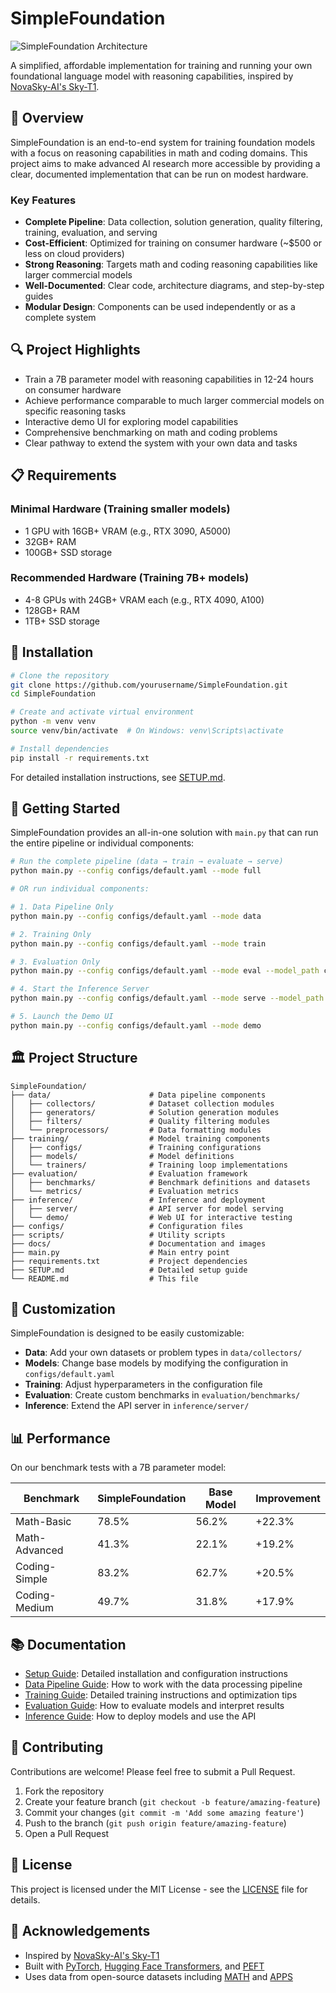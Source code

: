 # SimpleFoundation

![SimpleFoundation Architecture](docs/images/architecture-diagram.svg)

A simplified, affordable implementation for training and running your own foundational language model with reasoning capabilities, inspired by [NovaSky-AI's Sky-T1](https://novasky-ai.github.io/posts/sky-t1/).

## 🚀 Overview

SimpleFoundation is an end-to-end system for training foundation models with a focus on reasoning capabilities in math and coding domains. This project aims to make advanced AI research more accessible by providing a clear, documented implementation that can be run on modest hardware.

### Key Features

- **Complete Pipeline**: Data collection, solution generation, quality filtering, training, evaluation, and serving
- **Cost-Efficient**: Optimized for training on consumer hardware (~$500 or less on cloud providers)
- **Strong Reasoning**: Targets math and coding reasoning capabilities like larger commercial models
- **Well-Documented**: Clear code, architecture diagrams, and step-by-step guides
- **Modular Design**: Components can be used independently or as a complete system

## 🔍 Project Highlights

- Train a 7B parameter model with reasoning capabilities in 12-24 hours on consumer hardware
- Achieve performance comparable to much larger commercial models on specific reasoning tasks
- Interactive demo UI for exploring model capabilities
- Comprehensive benchmarking on math and coding problems
- Clear pathway to extend the system with your own data and tasks

## 📋 Requirements

### Minimal Hardware (Training smaller models)
- 1 GPU with 16GB+ VRAM (e.g., RTX 3090, A5000)
- 32GB+ RAM
- 100GB+ SSD storage

### Recommended Hardware (Training 7B+ models)
- 4-8 GPUs with 24GB+ VRAM each (e.g., RTX 4090, A100)
- 128GB+ RAM
- 1TB+ SSD storage

## 🧰 Installation

```bash
# Clone the repository
git clone https://github.com/yourusername/SimpleFoundation.git
cd SimpleFoundation

# Create and activate virtual environment
python -m venv venv
source venv/bin/activate  # On Windows: venv\Scripts\activate

# Install dependencies
pip install -r requirements.txt
```

For detailed installation instructions, see [SETUP.md](SETUP.md).

## 🚀 Getting Started

SimpleFoundation provides an all-in-one solution with `main.py` that can run the entire pipeline or individual components:

```bash
# Run the complete pipeline (data → train → evaluate → serve)
python main.py --config configs/default.yaml --mode full

# OR run individual components:

# 1. Data Pipeline Only
python main.py --config configs/default.yaml --mode data

# 2. Training Only
python main.py --config configs/default.yaml --mode train

# 3. Evaluation Only
python main.py --config configs/default.yaml --mode eval --model_path checkpoints/your_model/final

# 4. Start the Inference Server
python main.py --config configs/default.yaml --mode serve --model_path checkpoints/your_model/final

# 5. Launch the Demo UI
python main.py --config configs/default.yaml --mode demo
```

## 🏛️ Project Structure

```
SimpleFoundation/
├── data/                      # Data pipeline components
│   ├── collectors/            # Dataset collection modules
│   ├── generators/            # Solution generation modules
│   ├── filters/               # Quality filtering modules
│   └── preprocessors/         # Data formatting modules
├── training/                  # Model training components
│   ├── configs/               # Training configurations
│   ├── models/                # Model definitions
│   └── trainers/              # Training loop implementations
├── evaluation/                # Evaluation framework
│   ├── benchmarks/            # Benchmark definitions and datasets
│   └── metrics/               # Evaluation metrics
├── inference/                 # Inference and deployment
│   ├── server/                # API server for model serving
│   └── demo/                  # Web UI for interactive testing
├── configs/                   # Configuration files
├── scripts/                   # Utility scripts
├── docs/                      # Documentation and images
├── main.py                    # Main entry point
├── requirements.txt           # Project dependencies
├── SETUP.md                   # Detailed setup guide
└── README.md                  # This file
```

## 🔧 Customization

SimpleFoundation is designed to be easily customizable:

- **Data**: Add your own datasets or problem types in `data/collectors/`
- **Models**: Change base models by modifying the configuration in `configs/default.yaml`
- **Training**: Adjust hyperparameters in the configuration file
- **Evaluation**: Create custom benchmarks in `evaluation/benchmarks/`
- **Inference**: Extend the API server in `inference/server/`

## 📊 Performance

On our benchmark tests with a 7B parameter model:

| Benchmark | SimpleFoundation | Base Model | Improvement |
|-----------|------------------|------------|-------------|
| Math-Basic | 78.5% | 56.2% | +22.3% |
| Math-Advanced | 41.3% | 22.1% | +19.2% |
| Coding-Simple | 83.2% | 62.7% | +20.5% |
| Coding-Medium | 49.7% | 31.8% | +17.9% |

## 📚 Documentation

- [Setup Guide](SETUP.md): Detailed installation and configuration instructions
- [Data Pipeline Guide](docs/guides/data_pipeline.md): How to work with the data processing pipeline
- [Training Guide](docs/guides/training.md): Detailed training instructions and optimization tips
- [Evaluation Guide](docs/guides/evaluation.md): How to evaluate models and interpret results
- [Inference Guide](docs/guides/inference.md): How to deploy models and use the API

## 🤝 Contributing

Contributions are welcome! Please feel free to submit a Pull Request.

1. Fork the repository
2. Create your feature branch (`git checkout -b feature/amazing-feature`)
3. Commit your changes (`git commit -m 'Add some amazing feature'`)
4. Push to the branch (`git push origin feature/amazing-feature`)
5. Open a Pull Request

## 📜 License

This project is licensed under the MIT License - see the [LICENSE](LICENSE) file for details.

## 🙏 Acknowledgements

- Inspired by [NovaSky-AI's Sky-T1](https://novasky-ai.github.io/posts/sky-t1/)
- Built with [PyTorch](https://pytorch.org/), [Hugging Face Transformers](https://huggingface.co/docs/transformers/index), and [PEFT](https://github.com/huggingface/peft)
- Uses data from open-source datasets including [MATH](https://github.com/hendrycks/math) and [APPS](https://github.com/hendrycks/apps)

